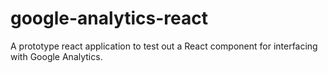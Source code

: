 # google-analytics-react
A prototype react application to test out a React component for interfacing with Google Analytics.

